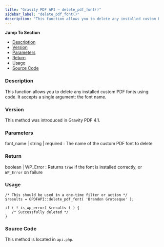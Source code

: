 ```yaml
---
title: "Gravity PDF API – delete_pdf_font()"
sidebar_label: "delete_pdf_font()"
description: "This function allows you to delete any installed custom PDF fonts using code. It accepts a single argument: the font name."
---
```


**Jump To Section**

* [Description](#description)
* [Version](#version)
* [Parameters](#parameters)
* [Return](#return)
* [Usage](#usage)
* [Source Code](#source-code)

### Description 

This function allows you to delete any installed custom PDF fonts using code. It accepts a single argument: the font name. 

### Version 

This method was introduced in Gravity PDF 4.1.

### Parameters 

font_name | string | required
:    The name of the custom PDF font to delete

### Return 

boolean | WP_Error
:    Returns `true` if the font is installed correctly, or `WP_Error` on failure

### Usage 

```
/* This should be used in a one-time filter or action */
$results = GPDFAPI::delete_pdf_font( 'Brandon Grotesque' );

if ( ! is_wp_error( $results ) ) {
   /* Successfully deleted */
}
```

### Source Code 

This method is located in `api.php`.